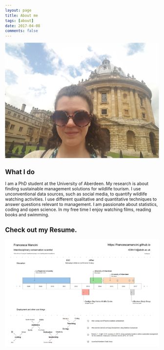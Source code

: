 ```yaml
---
layout: page
title: About me
tags: [about]
date: 2017-04-08
comments: false
---
```

    
<center><img src="assets/img/20160626_123759.jpg"/></center>

## What I do
I am a PhD student at the University of Aberdeen. My research is about finding sustainable management solutions for wildlife tourism.
I use unconventional data sources, such as social media, to quantify wildlife watching activities. I use different qualitative and quantitative techniques to answer questions relevant to management.
I am passionate about statistics, coding and open science. 
In my free time I enjoy watching films, reading books and swimming.

## Check out my Resume.

<center><img src="assets/img/Resume.png"/></center>
